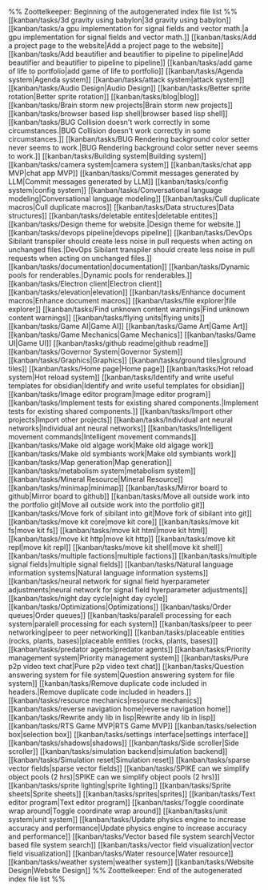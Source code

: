 %% Zoottelkeeper: Beginning of the autogenerated index file list  %%
 [[kanban/tasks/3d gravity using babylon|3d gravity using babylon]]
 [[kanban/tasks/a gpu implementation for signal fields and vector math.|a gpu implementation for signal fields and vector math.]]
 [[kanban/tasks/Add a project page to the website|Add a project page to the website]]
 [[kanban/tasks/Add beautifier and beautifier to pipeline to pipeline|Add beautifier and beautifier to pipeline to pipeline]]
 [[kanban/tasks/add game of life to portfolio|add game of life to portfolio]]
 [[kanban/tasks/Agenda system|Agenda system]]
 [[kanban/tasks/attack system|attack system]]
 [[kanban/tasks/Audio Design|Audio Design]]
 [[kanban/tasks/Better sprite rotation|Better sprite rotation]]
 [[kanban/tasks/blog|blog]]
 [[kanban/tasks/Brain storm new projects|Brain storm new projects]]
 [[kanban/tasks/browser based lisp shell|browser based lisp shell]]
 [[kanban/tasks/BUG Collision doesn't work correctly in some circumstances.|BUG Collision doesn't work correctly in some circumstances.]]
 [[kanban/tasks/BUG Rendering background color setter never seems to work.|BUG Rendering background color setter never seems to work.]]
 [[kanban/tasks/Building system|Building system]]
 [[kanban/tasks/camera system|camera system]]
 [[kanban/tasks/chat app MVP|chat app MVP]]
 [[kanban/tasks/Commit messages generated by LLM|Commit messages generated by LLM]]
 [[kanban/tasks/config system|config system]]
 [[kanban/tasks/Conversational language modeling|Conversational language modeling]]
 [[kanban/tasks/Cull duplicate macros|Cull duplicate macros]]
 [[kanban/tasks/Data structures|Data structures]]
 [[kanban/tasks/deletable entites|deletable entites]]
 [[kanban/tasks/Design theme for website.|Design theme for website.]]
 [[kanban/tasks/devops pipeline|devops pipeline]]
 [[kanban/tasks/DevOps Sibilant transpiler should create less noise in pull requests when acting on unchanged files.|DevOps Sibilant transpiler should create less noise in pull requests when acting on unchanged files.]]
 [[kanban/tasks/documentation|documentation]]
 [[kanban/tasks/Dynamic pools for renderables.|Dynamic pools for renderables.]]
 [[kanban/tasks/Electron client|Electron client]]
 [[kanban/tasks/elevation|elevation]]
 [[kanban/tasks/Enhance document macros|Enhance document macros]]
 [[kanban/tasks/file explorer|file explorer]]
 [[kanban/tasks/Find unknown content warnings|Find unknown content warnings]]
 [[kanban/tasks/flying units|flying units]]
 [[kanban/tasks/Game AI|Game AI]]
 [[kanban/tasks/Game Art|Game Art]]
 [[kanban/tasks/Game Mechanics|Game Mechanics]]
 [[kanban/tasks/Game UI|Game UI]]
 [[kanban/tasks/github readme|github readme]]
 [[kanban/tasks/Governor System|Governor System]]
 [[kanban/tasks/Graphics|Graphics]]
 [[kanban/tasks/ground tiles|ground tiles]]
 [[kanban/tasks/Home page|Home page]]
 [[kanban/tasks/Hot reload system|Hot reload system]]
 [[kanban/tasks/Identify and write useful templates for obsidian|Identify and write useful templates for obsidian]]
 [[kanban/tasks/Image editor program|Image editor program]]
 [[kanban/tasks/Implement tests for existing shared components.|Implement tests for existing shared components.]]
 [[kanban/tasks/Import other projects|Import other projects]]
 [[kanban/tasks/Individual ant neural networks|Individual ant neural networks]]
 [[kanban/tasks/Intelligent movement commands|Intelligent movement commands]]
 [[kanban/tasks/Make old algage work|Make old algage work]]
 [[kanban/tasks/Make old symbiants work|Make old symbiants work]]
 [[kanban/tasks/Map generation|Map generation]]
 [[kanban/tasks/metabolism system|metabolism system]]
 [[kanban/tasks/Mineral Resource|Mineral Resource]]
 [[kanban/tasks/minimap|minimap]]
 [[kanban/tasks/Mirror board to github|Mirror board to github]]
 [[kanban/tasks/Move all outside work into the portfolio git|Move all outside work into the portfolio git]]
 [[kanban/tasks/Move fork of sibilant into git|Move fork of sibilant into git]]
 [[kanban/tasks/move kit core|move kit core]]
 [[kanban/tasks/move kit fs|move kit fs]]
 [[kanban/tasks/move kit html|move kit html]]
 [[kanban/tasks/move kit http|move kit http]]
 [[kanban/tasks/move kit repl|move kit repl]]
 [[kanban/tasks/move kit shell|move kit shell]]
 [[kanban/tasks/multiple factions|multiple factions]]
 [[kanban/tasks/multiple signal fields|multiple signal fields]]
 [[kanban/tasks/Natural language information systems|Natural language information systems]]
 [[kanban/tasks/neural network for signal field hyerparameter adjustments|neural network for signal field hyerparameter adjustments]]
 [[kanban/tasks/night day cycle|night day cycle]]
 [[kanban/tasks/Optimizations|Optimizations]]
 [[kanban/tasks/Order queues|Order queues]]
 [[kanban/tasks/paralell processing for each system|paralell processing for each system]]
 [[kanban/tasks/peer to peer networking|peer to peer networking]]
 [[kanban/tasks/placeable entities (rocks, plants, bases)|placeable entities (rocks, plants, bases)]]
 [[kanban/tasks/predator agents|predator agents]]
 [[kanban/tasks/Priority management system|Priority management system]]
 [[kanban/tasks/Pure p2p video text chat|Pure p2p video text chat]]
 [[kanban/tasks/Question answering system for file system|Question answering system for file system]]
 [[kanban/tasks/Remove duplicate code included in headers.|Remove duplicate code included in headers.]]
 [[kanban/tasks/resource mechanics|resource mechanics]]
 [[kanban/tasks/reverse navigation home|reverse navigation home]]
 [[kanban/tasks/Rewrite andy lib in lisp|Rewrite andy lib in lisp]]
 [[kanban/tasks/RTS Game MVP|RTS Game MVP]]
 [[kanban/tasks/selection box|selection box]]
 [[kanban/tasks/settings interface|settings interface]]
 [[kanban/tasks/shadows|shadows]]
 [[kanban/tasks/Side scroller|Side scroller]]
 [[kanban/tasks/simulation backend|simulation backend]]
 [[kanban/tasks/Simulation reset|Simulation reset]]
 [[kanban/tasks/sparse vector fields|sparse vector fields]]
 [[kanban/tasks/SPIKE can we simplify object pools (2 hrs)|SPIKE can we simplify object pools (2 hrs)]]
 [[kanban/tasks/sprite lighting|sprite lighting]]
 [[kanban/tasks/Sprite sheets|Sprite sheets]]
 [[kanban/tasks/sprites|sprites]]
 [[kanban/tasks/Text editor program|Text editor program]]
 [[kanban/tasks/Toggle coordinate wrap around|Toggle coordinate wrap around]]
 [[kanban/tasks/unit system|unit system]]
 [[kanban/tasks/Update physics engine to increase accuracy and performance|Update physics engine to increase accuracy and performance]]
 [[kanban/tasks/Vector based file system search|Vector based file system search]]
 [[kanban/tasks/vector field visualization|vector field visualization]]
 [[kanban/tasks/Water resource|Water resource]]
 [[kanban/tasks/weather system|weather system]]
 [[kanban/tasks/Website Design|Website Design]]
%% Zoottelkeeper: End of the autogenerated index file list  %%
